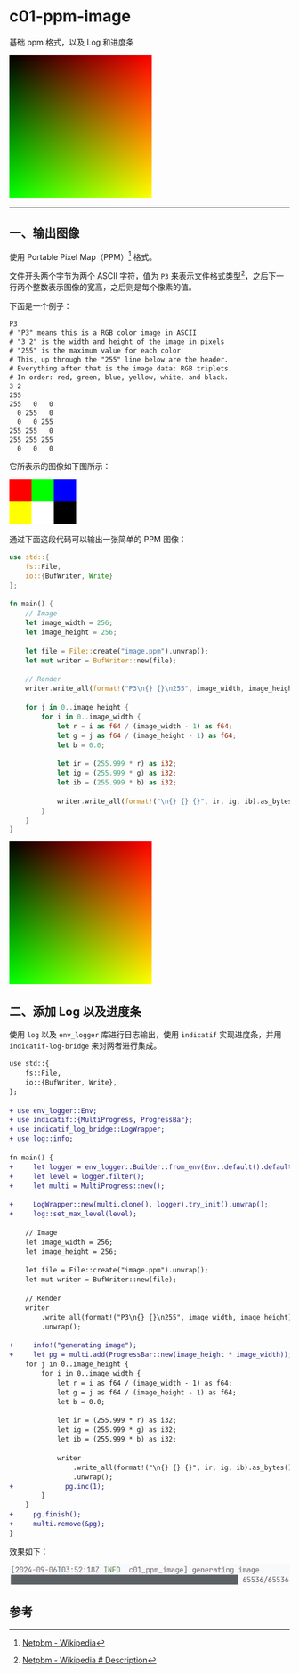 # c01-ppm-image

基础 ppm 格式，以及 Log 和进度条

![image_c01](./assets/image_c01.png)

---

## 一、输出图像

使用 Portable Pixel Map（PPM）[^1] 格式。

文件开头两个字节为两个 ASCII 字符，值为 `P3` 来表示文件格式类型[^2]，之后下一行两个整数表示图像的宽高，之后则是每个像素的值。

下面是一个例子：

```
P3
# "P3" means this is a RGB color image in ASCII
# "3 2" is the width and height of the image in pixels
# "255" is the maximum value for each color
# This, up through the "255" line below are the header.
# Everything after that is the image data: RGB triplets.
# In order: red, green, blue, yellow, white, and black.
3 2
255
255   0   0
  0 255   0
  0   0 255
255 255   0
255 255 255
  0   0   0
```

它所表示的图像如下图所示：

![img](./assets/120px-Tiny6pixel.png)

通过下面这段代码可以输出一张简单的 PPM 图像：

```rust
use std::{
    fs::File,
    io::{BufWriter, Write}
};

fn main() {
    // Image
    let image_width = 256;
    let image_height = 256;

    let file = File::create("image.ppm").unwrap();
    let mut writer = BufWriter::new(file);

    // Render
    writer.write_all(format!("P3\n{} {}\n255", image_width, image_height).as_bytes()).unwrap();

    for j in 0..image_height {
        for i in 0..image_width {
            let r = i as f64 / (image_width - 1) as f64;
            let g = j as f64 / (image_height - 1) as f64;
            let b = 0.0;

            let ir = (255.999 * r) as i32;
            let ig = (255.999 * g) as i32;
            let ib = (255.999 * b) as i32;

            writer.write_all(format!("\n{} {} {}", ir, ig, ib).as_bytes()).unwrap();
        }
    }
}
```

![image_c01](./assets/image_c01.png)

## 二、添加 Log 以及进度条

使用 `log` 以及 `env_logger` 库进行日志输出，使用 `indicatif` 实现进度条，并用 `indicatif-log-bridge` 来对两者进行集成。

```diff
use std::{
    fs::File,
    io::{BufWriter, Write},
};

+ use env_logger::Env;
+ use indicatif::{MultiProgress, ProgressBar};
+ use indicatif_log_bridge::LogWrapper;
+ use log::info;

fn main() {
+     let logger = env_logger::Builder::from_env(Env::default().default_filter_or("info")).build();
+     let level = logger.filter();
+     let multi = MultiProgress::new();

+     LogWrapper::new(multi.clone(), logger).try_init().unwrap();
+     log::set_max_level(level);

    // Image
    let image_width = 256;
    let image_height = 256;

    let file = File::create("image.ppm").unwrap();
    let mut writer = BufWriter::new(file);

    // Render
    writer
        .write_all(format!("P3\n{} {}\n255", image_width, image_height).as_bytes())
        .unwrap();

+     info!("generating image");
+     let pg = multi.add(ProgressBar::new(image_height * image_width));
    for j in 0..image_height {
        for i in 0..image_width {
            let r = i as f64 / (image_width - 1) as f64;
            let g = j as f64 / (image_height - 1) as f64;
            let b = 0.0;

            let ir = (255.999 * r) as i32;
            let ig = (255.999 * g) as i32;
            let ib = (255.999 * b) as i32;

            writer
                .write_all(format!("\n{} {} {}", ir, ig, ib).as_bytes())
                .unwrap();
+             pg.inc(1);
        }
    }
+     pg.finish();
+     multi.remove(&pg);
}

```

效果如下：

![image-20240906115304786](./assets/image-20240906115304786.png)

## 参考

[^1]: [Netpbm - Wikipedia](https://en.wikipedia.org/wiki/Netpbm#File_formats)
[^2]: [Netpbm - Wikipedia # Description](https://en.wikipedia.org/wiki/Netpbm#Description)